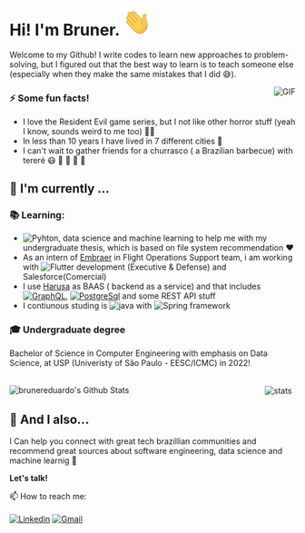 <h1> Hi! I'm Bruner. <img src="https://github.com/brunereduardo/brunereduardo/blob/master/Hi.gif" width="50"></h1>

Welcome to my Github! I write codes to learn new approaches to problem-solving, but I figured out that the best way to learn is to teach someone else (especially when they make the same mistakes that I did :sweat_smile:).

<img align="right" alt="GIF" src="https://github.com/brunereduardo/brunereduardo/blob/master/tenor.gif"/>


### :zap: Some fun facts!
- I love the Resident Evil game series, but I not like other horror stuff (yeah I know, sounds weird to me too) :man_shrugging:	
- In less than 10 years I have lived in 7 different cities :bus:
- I can't wait to gather friends for a churrasco ( a Brazilian barbecue) with tereré :mask: :syringe: :checkered_flag:	:beers:	:hugs:	
##  :calendar: I'm currently  ...
 
 ### :books: Learning:
 - ![Pyhton](https://img.shields.io/badge/-Python-780723?&logo=python), data science and machine learning to help me with my undergraduate thesis, which is based on file system recommendation :heart: 
 - As an intern of [Embraer](https://www.linkedin.com/company/embraer/) in Flight Operations Support team, i am working with  ![Flutter](https://img.shields.io/badge/Flutter-02569B?style=for-the-badge&logo=flutter&logoColor=white) development (Executive & Defense) and Salesforce(Comercial)
 - I use [Harusa](https://hasura.io/) as BAAS ( backend as a service) and that includes  [![GraphQL](https://img.shields.io/badge/GraphQl-E10098?style=for-the-badge&logo=graphql&logoColor=white)](https://graphql.org/), [![PostgreSql](https://img.shields.io/badge/PostgreSQL-316192?style=for-the-badge&logo=postgresql&logoColor=white)](https://www.postgresql.org/) and some REST API stuff
 - I contiunous studing is ![java](https://img.shields.io/badge/Java-ED8B00?style=for-the-badge&logo=java&logoColor=white) with ![Spring framework](https://img.shields.io/badge/Spring-6DB33F?style=for-the-badge&logo=spring&logoColor=white) 

### :mortar_board: Undergraduate degree
Bachelor of Science in Computer Engineering with emphasis on Data Science, at USP (Univeristy of São Paulo - EESC/ICMC)  in 2022!
<br></br>

<img align="left" src="https://github-readme-stats.vercel.app/api?username=brunereduardo&include_all_commits=true&count_private=true&show_icons=true&line_height=20&title_color=7A7ADB&icon_color=2234AE&text_color=D3D3D3&bg_color=0,000000,130F40" alt="brunereduardo's Github Stats" width="450">
<img align="center" src="https://github-readme-stats.vercel.app/api/top-langs/?username=brunereduardo&layout=compact&text_color=D3D3D3&bg_color=0,000000,130F40" alt="stats"  width="325">


## :speech_balloon: And I also...
I Can help you connect with great tech brazillian communities and recommend great sources about software engineering, data science and machine learnig 🎉

<b>Let's talk!</b>

 📫 How to reach me:<br></br>[![Linkedin](https://img.shields.io/badge/-LinkedIn-blue?style=flat&logo=Linkedin&logoColor=white)](https://www.linkedin.com/in/brunereduardo/)
[![Gmail](https://img.shields.io/badge/-Gmail-c14438?style=flat&logo=Gmail&logoColor=white)](mailto:bruner.albrecht@usp.br)



<!--
**brunereduardo/brunereduardo** is a ✨ _special_ ✨ repository because its `README.md` (this file) appears on your GitHub profile.

Here are some ideas to get you started:

- 🌱 I’m currently learning ...
- 👯 I’m looking to collaborate on ...
-->
